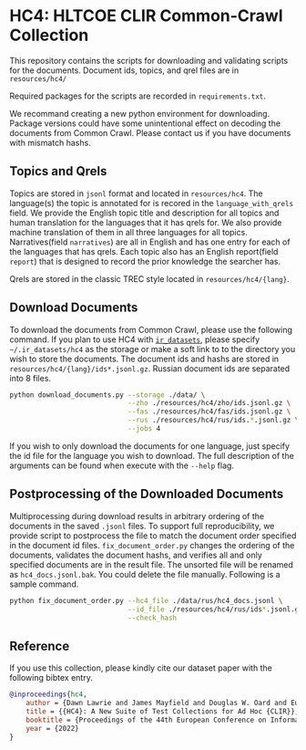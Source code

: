 # HC4: HLTCOE CLIR Common-Crawl Collection

This repository contains the scripts for downloading and validating scripts for the documents. 
Document ids, topics, and qrel files are in `resources/hc4/`

Required packages for the scripts are recorded in `requirements.txt`. 

We recommand creating a new python environment for downloading. Package versions could have some unintentional effect on decoding 
the documents from Common Crawl. Please contact us if you have documents with mismatch hashs. 

## Topics and Qrels

Topics are stored in `jsonl` format and located in `resources/hc4`. The language(s) the topic is annotated for is recored in the `language_with_qrels` field. We provide the English topic title and description for all topics and human translation for the languages that it has qrels for. We also provide machine translation of them in all three languages for all topics.
Narratives(field `narratives`) are all in English and has one entry for each of the languages that has qrels. 
Each topic also has an English report(field `report`) that is designed to record the prior knowledge the searcher has. 

Qrels are stored in the classic TREC style located in `resources/hc4/{lang}`. 

## Download Documents

To download the documents from Common Crawl, please use the following command.
If you plan to use HC4 with [`ir_datasets`](https://ir-datasets.com/), please specify `~/.ir_datasets/hc4` as the storage or make a soft link to to the directory you wish to store the documents. The document ids and hashs are stored in `resources/hc4/{lang}/ids*.jsonl.gz`. Russian document ids are separated into 8 files. 

```bash
python download_documents.py --storage ./data/ \
                             --zho ./resources/hc4/zho/ids.jsonl.gz \
                             --fas ./resources/hc4/fas/ids.jsonl.gz \
                             --rus ./resources/hc4/rus/ids.*.jsonl.gz \
                             --jobs 4
```

If you wish to only download the documents for one language, just specify the id file for the language
you wish to download. 
The full description of the arguments can be found when execute with the `--help` flag.

## Postprocessing of the Downloaded Documents

Multiprocessing during download results in arbitrary ordering of the documents in the saved `.jsonl` files. 
To support full reproducibility, we provide script to postprocess the file to match the document order specified in the document id files. 
`fix_document_order.py` changes the ordering of the documents, validates the document hashs, and verifies all and only specified documents are in 
the result file. The unsorted file will be renamed as `hc4_docs.jsonl.bak`. You could delete the file manually. Following is a sample command. 

```bash
python fix_document_order.py --hc4_file ./data/rus/hc4_docs.jsonl \
                             --id_file ./resources/hc4/rus/ids*.jsonl.gz \
                             --check_hash
```

## Reference

If you use this collection, please kindly cite our dataset paper with the following bibtex entry. 

```bibtex
@inproceedings{hc4,
	author = {Dawn Lawrie and James Mayfield and Douglas W. Oard and Eugene Yang},
	title = {{HC4}: A New Suite of Test Collections for Ad Hoc {CLIR}},
	booktitle = {Proceedings of the 44th European Conference on Information Retrieval (ECIR)},
	year = {2022}
}
```

